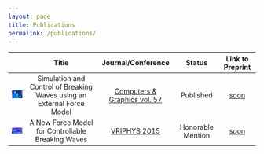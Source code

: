 ```yaml
---
layout: page
title: Publications
permalink: /publications/
---
```


|                                                 | Title                                                                  | Journal/Conference                                                                                 | Status            | Link to Preprint |
| :---------------------------------------------: | :--------------------------------------------------------------------: | :----------------------------------------------------------------------------------------:         | :---------------: | :--------------: |
| ![teaser cg](/images/teaser_cg16.png)           | Simulation and Control of Breaking Waves using an External Force Model | [Computers & Graphics vol. 57](http://www.sciencedirect.com/science/article/pii/S0097849316300164) | Published         | [soon]()         |
| ![teaser vriphys](/images/teaser_vriphys15.png) | A New Force Model for Controllable Breaking Waves                      | [VRIPHYS 2015](http://vriphys2015.sciencesconf.org/)                                               | Honorable Mention | [soon]()         |

